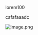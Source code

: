 lorem100

cafafaaadc

![image.png](https://yulingsimg-1300687702.cos.ap-chengdu.myqcloud.com/20200802213617.png)